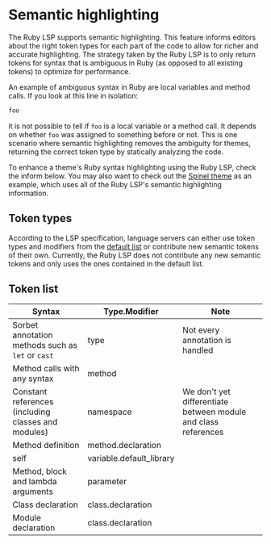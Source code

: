 # Semantic highlighting

The Ruby LSP supports semantic highlighting. This feature informs editors about the right token types for each part of
the code to allow for richer and accurate highlighting. The strategy taken by the Ruby LSP is to only return tokens for
syntax that is ambiguous in Ruby (as opposed to all existing tokens) to optimize for performance.

An example of ambiguous syntax in Ruby are local variables and method calls. If you look at this line in isolation:
```ruby
foo
```
it is not possible to tell if `foo` is a local variable or a method call. It depends on whether `foo` was assigned to
something before or not. This is one scenario where semantic highlighting removes the ambiguity for themes, returning
the correct token type by statically analyzing the code.

To enhance a theme's Ruby syntax highlighting using the Ruby LSP, check the inform below. You may also want to check out
the [Spinel theme](https://github.com/Shopify/vscode-shopify-ruby/blob/main/themes/dark_spinel.json) as an example,
which uses all of the Ruby LSP's semantic highlighting information.

## Token types

According to the LSP specification, language servers can either use token types and modifiers from the [default
list](https://microsoft.github.io/language-server-protocol/specification#semanticTokenTypes) or contribute new semantic
tokens of their own. Currently, the Ruby LSP does not contribute any new semantic tokens and only uses the ones
contained in the default list.

## Token list

| Syntax  | Type.Modifier | Note |
| ------------- | ------------- | ------------- |
| Sorbet annotation methods such as `let` or `cast`  | type | Not every annotation is handled |
| Method calls with any syntax  | method | |
| Constant references (including classes and modules)  | namespace | We don't yet differentiate between module and class references |
| Method definition  | method.declaration | |
| self  | variable.default_library | |
| Method, block and lambda arguments | parameter | |
| Class declaration | class.declaration | |
| Module declaration | class.declaration | |
